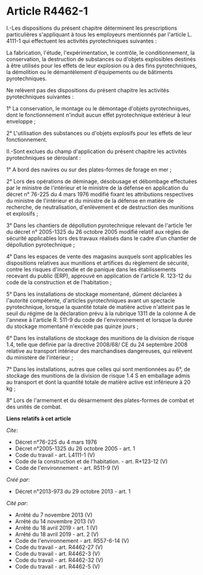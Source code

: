 # Article R4462-1

I.-Les dispositions du présent chapitre déterminent les prescriptions particulières s'appliquant à tous les employeurs
mentionnés par l'article L. 4111-1 qui effectuent les activités pyrotechniques suivantes : 

La fabrication, l'étude, l'expérimentation, le contrôle, le conditionnement, la conservation, la destruction de substances ou
d'objets explosibles destinés à être utilisés pour les effets de leur explosion ou à des fins pyrotechniques, la démolition
ou le démantèlement d'équipements ou de bâtiments pyrotechniques. 

Ne relèvent pas des dispositions du présent chapitre les activités pyrotechniques suivantes : 

1° La conservation, le montage ou le démontage d'objets pyrotechniques, dont le fonctionnement n'induit aucun effet
pyrotechnique extérieur à leur enveloppe ; 

2° L'utilisation des substances ou d'objets explosifs pour les effets de leur fonctionnement. 

II.-Sont exclues du champ d'application du présent chapitre les activités pyrotechniques se déroulant : 

1° A bord des navires ou sur des plates-formes de forage en mer ; 

2° Lors des opérations de déminage, désobusage et débombage effectuées par le ministre de l'intérieur et le ministre de la
défense en application du décret n° 76-225 du 4 mars 1976 modifié fixant les attributions respectives du ministre de
l'intérieur et du ministre de la défense en matière de recherche, de neutralisation, d'enlèvement et de destruction des
munitions et explosifs ; 

3° Dans les chantiers de dépollution pyrotechnique relevant de l'article 1er du décret n° 2005-1325 du 26 octobre 2005
modifié relatif aux règles de sécurité applicables lors des travaux réalisés dans le cadre d'un chantier de dépollution
pyrotechnique ; 

4° Dans les espaces de vente des magasins auxquels sont applicables les dispositions relatives aux munitions et artifices du
règlement de sécurité, contre les risques d'incendie et de panique dans les établissements recevant du public (ERP), approuvé
en application de l'article R. 123-12 du code de la construction et de l'habitation ; 

5° Dans les installations de stockage momentané, dûment déclarées à l'autorité compétente, d'articles pyrotechniques avant un
spectacle pyrotechnique, lorsque la quantité totale de matière active n'atteint pas le seuil du régime de la déclaration
prévu à la rubrique 1311 de la colonne A de l'annexe à l'article R. 511-9 du code de l'environnement et lorsque la durée du
stockage momentané n'excède pas quinze jours ; 

6° Dans les installations de stockage des munitions de la division de risque 1.4, telle que définie par la directive 2008/68/
CE du 24 septembre 2008 relative au transport intérieur des marchandises dangereuses, qui relèvent du ministère de
l'intérieur ; 

7° Dans les installations, autres que celles qui sont mentionnées au 6°, de stockage des munitions de la division de risque
1.4 S en emballage admis au transport et dont la quantité totale de matière active est inférieure à 20 kg ; 

8° Lors de l'armement et du désarmement des plates-formes de combat et des unités de combat.

**Liens relatifs à cet article**

_Cite_:

  - Décret n°76-225 du 4 mars 1976
  - Décret n°2005-1325 du 26 octobre 2005 - art. 1
  - Code du travail - art. L4111-1 (V)
  - Code de la construction et de l'habitation. - art. R*123-12 (V)
  - Code de l'environnement - art. R511-9 (V)

_Créé par_:

  - Décret n°2013-973 du 29 octobre 2013 - art. 1

_Cité par_:

  - Arrêté du 7 novembre 2013 (V)
  - Arrêté du 14 novembre 2013 (V)
  - Arrêté du 18 avril 2019 - art. 1 (V)
  - Arrêté du 18 avril 2019 - art. 2 (V)
  - Code de l'environnement - art. R557-6-14 (V)
  - Code du travail - art. R4462-27 (V)
  - Code du travail - art. R4462-3 (V)
  - Code du travail - art. R4462-32 (V)
  - Code du travail - art. R4462-5 (V)
